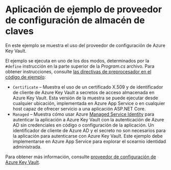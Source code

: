 # <a name="key-vault-configuration-provider-sample-app"></a>Aplicación de ejemplo de proveedor de configuración de almacén de claves

En este ejemplo se muestra el uso del proveedor de configuración de Azure Key Vault.

El ejemplo se ejecuta en uno de los dos modos, determinados por la `#define` instrucción en la parte superior de la *Program.cs* archivo. Para obtener instrucciones, consulte [las directivas de preprocesador en el código de ejemplo](https://docs.microsoft.com/aspnet/core#preprocessor-directives-in-sample-code):

* `Certificate` &ndash; Muestra el uso de un certificado X.509 y de identificador de cliente de Azure Key Vault a secretos de acceso almacenada en Azure Key Vault. Esta versión de la muestra se puede ejecutar desde cualquier ubicación, implementada en Azure App Service o en cualquier host capaz de ofrecer servicio a una aplicación ASP.NET Core.
* `Managed` &ndash; Muestra cómo usar Azure [Managed Service Identity](https://docs.microsoft.com/azure/active-directory/managed-identities-azure-resources/overview) para autenticar la aplicación a Azure Key Vault con la autenticación de Azure AD sin credenciales en código o configuración de la aplicación. Un identificador de cliente de Azure AD y el secreto no son necesarios para la aplicación para autenticarse con Azure Key Vault. Este ejemplo debe implementarse en Azure App Service para explorar el scearnio identidad administrada.

Para obtener más información, consulte [proveedor de configuración de Azure Key Vault](https://docs.microsoft.com/aspnet/core/security/key-vault-configuration).
